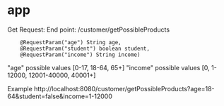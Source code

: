 # app

Get Request: 
End point: /customer/getPossibleProducts

        @RequestParam("age") String age,
        @RequestParam("student") boolean student,
        @RequestParam("income") String income)

"age" possible values [0-17, 18-64, 65+]
"income" possible values [0, 1-12000, 12001-40000, 40001+]

Example http://localhost:8080/customer/getPossibleProducts?age=18-64&student=false&income=1-12000
